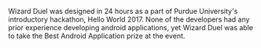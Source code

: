 Wizard Duel was designed in 24 hours as a part of Purdue University's introductory hackathon, Hello World 2017. None of the developers had any prior experience developing android applications, yet Wizard Duel was able to take the Best Android Application prize at the event.
